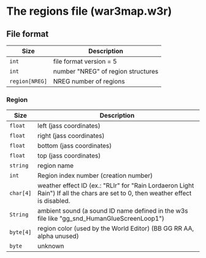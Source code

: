 # The regions file (war3map.w3r)

## File format
| Size | Description |
|-----|------|
| `int` | file format version = 5 |
| `int` | number "NREG" of region structures |
| `region[NREG]` | NREG number of regions |

### Region
| Size | Description |
|-----|------|
| `float` | left (jass coordinates) |
| `float` | right (jass coordinates) |
| `float` | bottom (jass coordinates) |
| `float` | top (jass coordinates) |
| `string` | region name |
| `int` | Region index number (creation number) |
| `char[4]` | weather effect ID (ex.: "RLlr" for "Rain Lordaeron Light Rain") If all the chars are set to 0, then weather effect is disabled. |
| `String` | ambient sound (a sound ID name defined in the w3s file like "gg_snd_HumanGlueScreenLoop1") |
| `byte[4]` | region color (used by the World Editor) (BB GG RR AA, alpha unused) |
| `byte` | unknown |
